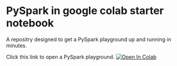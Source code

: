 # PySpark in google colab starter notebook

A repositry designed to get a PySpark playground up and running in minutes.

Click this link to open a PySpark playground. <a target="_blank" href="https://colab.research.google.com/github/zwelshman/spark-colab-starter/blob/main/Spark_Starter.ipynb">
  <img src="https://colab.research.google.com/assets/colab-badge.svg" alt="Open In Colab"/>
</a>  
